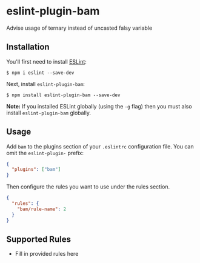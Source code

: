 # eslint-plugin-bam

Advise usage of ternary instead of uncasted falsy variable

## Installation

You'll first need to install [ESLint](http://eslint.org):

```
$ npm i eslint --save-dev
```

Next, install `eslint-plugin-bam`:

```
$ npm install eslint-plugin-bam --save-dev
```

**Note:** If you installed ESLint globally (using the `-g` flag) then you must also install `eslint-plugin-bam` globally.

## Usage

Add `bam` to the plugins section of your `.eslintrc` configuration file. You can omit the `eslint-plugin-` prefix:

```json
{
  "plugins": ["bam"]
}
```

Then configure the rules you want to use under the rules section.

```json
{
  "rules": {
    "bam/rule-name": 2
  }
}
```

## Supported Rules

* Fill in provided rules here
